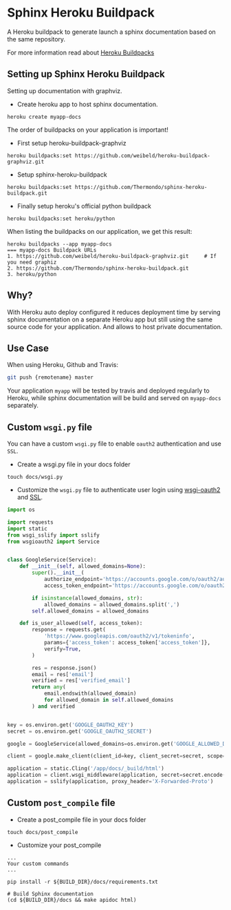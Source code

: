 # Sphinx Heroku Buildpack
A Heroku buildpack to generate launch a sphinx documentation based on the same repository.

For more information read about [Heroku Buildpacks](https://devcenter.heroku.com/articles/buildpacks)

## Setting up Sphinx Heroku Buildpack

Setting up documentation with graphviz.

* Create heroku app to host sphinx documentation.

```shell
heroku create myapp-docs
```

The order of buildpacks on your application is important!

*  First setup heroku-buildpack-graphviz
```shell
heroku buildpacks:set https://github.com/weibeld/heroku-buildpack-graphviz.git
```

*  Setup sphinx-heroku-buildpack
```shell
heroku buildpacks:set https://github.com/Thermondo/sphinx-heroku-buildpack.git
```

* Finally setup heroku's official python buildpack
```shell
heroku buildpacks:set heroku/python
```

When listing the buildpacks on our application, we get this result:

```shell
heroku buildpacks --app myapp-docs
=== myapp-docs Buildpack URLs
1. https://github.com/weibeld/heroku-buildpack-graphviz.git     # If you need graphiz
2. https://github.com/Thermondo/sphinx-heroku-buildpack.git
3. heroku/python
```

## Why?

With Heroku auto deploy configured it reduces deployment time by serving sphinx documentation on a separate Heroku app but still using the same source code for your application. And allows to host private documentation.

##  Use Case

When using Heroku, Github and Travis:

```bash
git push {remotename} master
```

Your application `myapp` will be tested by travis and deployed regularly to Heroku, while sphinx documentation will be build and served on `myapp-docs` separately.


## Custom `wsgi.py` file

You can have a custom `wsgi.py` file to enable `oauth2` authentication and use `SSL`.


* Create a wsgi.py file in your docs folder
```shell
touch docs/wsgi.py
```

* Customize the `wsgi.py` file to authenticate user login using [wsgi-oauth2](https://github.com/dahlia/wsgi-oauth2) and [SSL](https://github.com/jacobian/wsgi-sslify).

```python
import os

import requests
import static
from wsgi_sslify import sslify
from wsgioauth2 import Service


class GoogleService(Service):
    def __init__(self, allowed_domains=None):
        super().__init__(
            authorize_endpoint='https://accounts.google.com/o/oauth2/auth',
            access_token_endpoint='https://accounts.google.com/o/oauth2/token')

        if isinstance(allowed_domains, str):
            allowed_domains = allowed_domains.split(',')
        self.allowed_domains = allowed_domains

    def is_user_allowed(self, access_token):
        response = requests.get(
            'https://www.googleapis.com/oauth2/v1/tokeninfo',
            params={'access_token': access_token['access_token']},
            verify=True,
        )

        res = response.json()
        email = res['email']
        verified = res['verified_email']
        return any(
            email.endswith(allowed_domain)
            for allowed_domain in self.allowed_domains
        ) and verified


key = os.environ.get('GOOGLE_OAUTH2_KEY')
secret = os.environ.get('GOOGLE_OAUTH2_SECRET')

google = GoogleService(allowed_domains=os.environ.get('GOOGLE_ALLOWED_DOMAINS'))

client = google.make_client(client_id=key, client_secret=secret, scope="email")

application = static.Cling('/app/docs/_build/html')
application = client.wsgi_middleware(application, secret=secret.encode('utf-8'), path='/oauth2/')
application = sslify(application, proxy_header='X-Forwarded-Proto')

```

## Custom `post_compile` file

* Create a post_compile file in your docs folder
```shell
touch docs/post_compile
```

* Customize your post_compile

```shell
...
Your custom commands
...

pip install -r ${BUILD_DIR}/docs/requirements.txt

# Build Sphinx documentation
(cd ${BUILD_DIR}/docs && make apidoc html)
```
